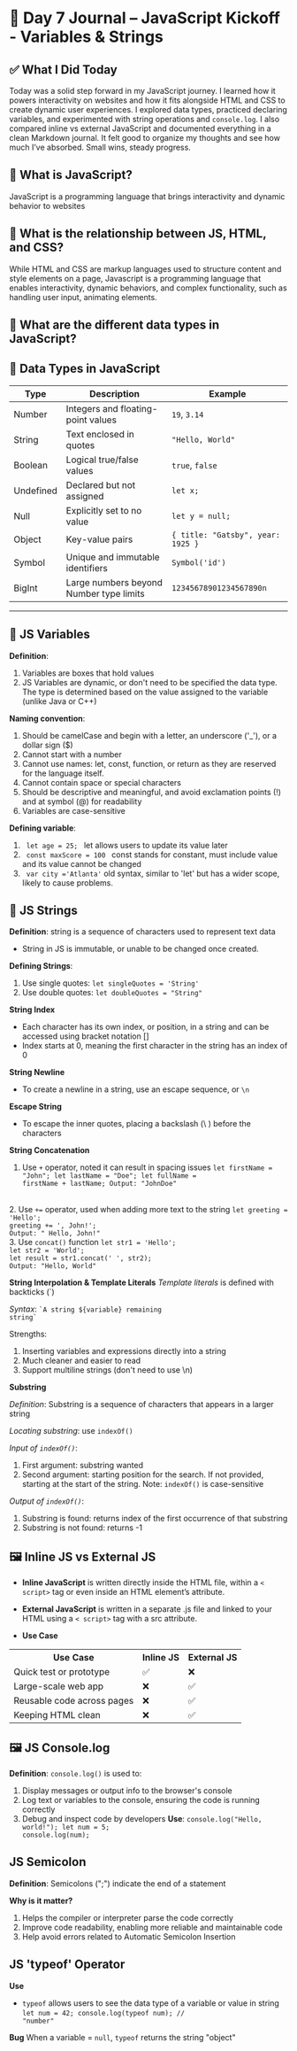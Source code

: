 # 📘 Day 7 Journal – JavaScript Kickoff - Variables & Strings

## ✅ What I Did Today
Today was a solid step forward in my JavaScript journey. I learned how it powers interactivity on websites and how it fits alongside HTML and CSS to create dynamic user experiences. I explored data types, practiced declaring variables, and experimented with string operations and <code>console.log</code>. I also compared inline vs external JavaScript and documented everything in a clean Markdown journal. It felt good to organize my thoughts and see how much I’ve absorbed. Small wins, steady progress.

## 🎨 What is JavaScript?
JavaScript is a programming language that brings interactivity and dynamic behavior to websites

## 🧩 What is the relationship between JS, HTML, and CSS?
While HTML and CSS are markup languages used to structure content and style elements on a page, Javascript is a programming language that enables interactivity, dynamic behaviors, and complex functionality, such as handling user input, animating elements.

## 🧩 What are the different data types in JavaScript?
## 🔢 Data Types in JavaScript

| Type      | Description                                      | Example                              |
|-----------|--------------------------------------------------|--------------------------------------|
| Number    | Integers and floating-point values               | `19`, `3.14`                         |
| String    | Text enclosed in quotes                          | `"Hello, World"`                     |
| Boolean   | Logical true/false values                        | `true`, `false`                      |
| Undefined | Declared but not assigned                        | `let x;`                             |
| Null      | Explicitly set to no value                       | `let y = null;`                      |
| Object    | Key-value pairs                                  | `{ title: "Gatsby", year: 1925 }`    |
| Symbol    | Unique and immutable identifiers                 | `Symbol('id')`                       |
| BigInt    | Large numbers beyond Number type limits          | `12345678901234567890n`              |

---

## 🧩 JS Variables
**Definition**: 
1. Variables are boxes that hold values
2. JS Variables are dynamic, or don't need to be specified the data type. The type is determined based on the value assigned to the variable (unlike Java or C++)

**Naming convention**:
1. Should be camelCase and begin with a letter, an underscore ('_'), or a dollar sign ($)
2. Cannot start with a number
3. Cannot use names: let, const, function, or return as they are reserved for the language itself.
4. Cannot contain space or special characters
5. Should be descriptive and meaningful, and avoid exclamation points (!) and at symbol (@) for readability
6. Variables are case-sensitive

**Defining variable**:
1. <code> let age = 25; </code> let allows users to update its value later
2. <code> const maxScore = 100 </code> const stands for constant, must include value and its value cannot be changed 
3. <code> var city ='Atlanta'</code> old syntax, similar to 'let' but has a wider scope, likely to cause problems.

## 🧩 JS Strings
**Definition**: string is a sequence of characters used to represent text data
- String in JS is immutable, or unable to be changed once created.

**Defining Strings**:
1. Use single quotes: <code>let singleQuotes = 'String'</code>
2. Use double quotes: <code>let doubleQuotes = "String"</code>

**String Index**
- Each character has its own index, or position, in a string and can be accessed using bracket notation []
- Index starts at 0, meaning the first character in the string has an index of 0

**String Newline**
- To create a newline in a string, use an escape sequence, or <code>\n</code>

**Escape String**
- To escape the inner quotes, placing a backslash (\ ) before the characters

**String Concatenation**
1. Use <code>+</code> operator, noted it can result in spacing issues
<code>let firstName = "John";
 let lastName = "Doe";
 let fullName = firstName + lastName;
  Output: "JohnDoe"</code>
<br>
2. Use <code>+=</code> operator, used when adding more text to the string
<code>let greeting = 'Hello';
greeting += ', John!';
Output: " Hello, John!"</code>
<br>
3. Use <code>concat()</code> function
<code>let str1 = 'Hello';
let str2 = 'World';
let result = str1.concat(' ', str2);
Output: "Hello, World"</code>

**String Interpolation & Template Literals**
*Template literals* is defined with backticks (`) 

*Syntax*: <code>\`A string ${variable} remaining string\`</code>

Strengths:
1. Inserting variables and expressions directly into a string
2. Much cleaner and easier to read
3. Support multiline strings (don't need to use \n)

**Substring**

*Definition*: Substring is a sequence of characters that appears in a larger string

*Locating substring*: use <code>indexOf()</code>

*Input of <code>indexOf()</code>*:
1. First argument: substring wanted
2. Second argument: starting position for the search. If not provided, starting at the start of the string.
Note: <code>indexOf()</code> is case-sensitive

*Output of <code>indexOf()</code>*:
1. Substring is found: returns index of the first occurrence of that substring
2. Substring is not found: returns -1


## 🖼️ Inline JS vs External JS
- **Inline JavaScript** is written directly inside the HTML file,  within a <code>< script></code> tag or even inside an HTML element’s attribute.
- **External JavaScript** is written in a separate .js file and linked to your HTML using a <code>< script></code> tag with a src attribute.

- **Use Case**
<table>
<th> Use Case
<th> Inline JS
<th> External JS
<tr>
<td>Quick test or prototype
<td> ✅ </td>
<td> ❌ </td>
</tr>
<tr>
<td>Large-scale web app
<td> ❌ </td>
<td> ✅ </td>
</tr>
<tr>
<td>Reusable code across pages
<td> ❌ </td>
<td> ✅ </td>
</tr>
<tr>
<td>Keeping HTML clean
<td> ❌ </td>
<td> ✅ </td>
</tr>
</table>

## 🖼️ JS Console.log 
**Definition**: <code>console.log()</code> is used to:
1. Display messages or output info to the browser's console
2. Log text or variables to the console, ensuring the code is running correctly
3. Debug and inspect code by developers
**Use**:
<code>console.log("Hello, world!");
let num = 5;
console.log(num);</code>

## JS Semicolon
**Definition**: Semicolons (";") indicate the end of a statement

**Why is it matter?**
1. Helps the compiler or interpreter parse the code correctly
2. Improve code readability, enabling more reliable and maintainable code
3. Help avoid errors related to Automatic Semicolon Insertion

## JS 'typeof' Operator
**Use**
- <code>typeof</code> allows users to see the data type of a variable or value in string
<code>let num = 42;
console.log(typeof num); // "number"</code>

**Bug**
When a variable = <code>null</code>, <code>typeof</code> returns the string "object"

